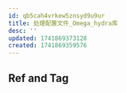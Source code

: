 ```yaml
---
id: qb5cah4vrkew5znsyd9u9ur
title: 处理配置文件_Omega_hydra库
desc: ''
updated: 1741869373128
created: 1741869359576
---
```



## Ref and Tag